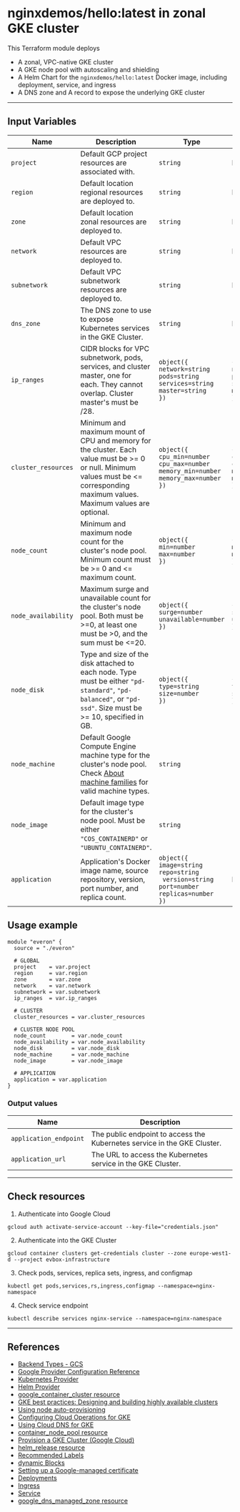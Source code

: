 # nginxdemos/hello:latest in zonal GKE cluster
This Terraform module deploys
- A zonal, VPC-native GKE cluster
- A GKE node pool with autoscaling and shielding
- A Helm Chart for the `nginxdemos/hello:latest` Docker image, including deployment, service, and ingress
- A DNS zone and A record to expose the underlying GKE cluster

---

## Input Variables
| Name | Description | Type | Default | Required |
|------|-------------|------|---------|----------|
| `project` | Default GCP project resources are associated with. | `string` | N/A | <span style="color: red">Required</span> |
| `region` | Default location regional resources are deployed to. | `string` | N/A | <span style="color: red">Required</span> |
| `zone` | Default location zonal resources are deployed to. | `string` | N/A/ | <span style="color: red">Required</span> |
| `network` | Default VPC resources are deployed to. | `string` | N/A | <span style="color: red">Required</span> |
| `subnetwork` | Default VPC subnetwork resources are deployed to. | `string` | N/A | <span style="color: red">Required</span> |
| `dns_zone` | The DNS zone to use to expose Kubernetes services in the GKE Cluster. | `string` | N/A | <span style="color: red">Required</span> |
| `ip_ranges` | CIDR blocks for VPC subnetwork, pods, services, and cluster master, one for each. They cannot overlap. Cluster master's must be /28. | `object({`<br />`network=string`<br />`pods=string`<br />`services=string`<br />`master=string`<br />`})` | `{`<br />`network='10.10.0.0/16'`<br />`pods='10.30.0.0/16'`<br />`services='10.50.0.0/16'`<br />`master='10.70.0.0/28'`<br />`}` | <span style="color: green">Optional</span> |
| `cluster_resources` | Minimum and maximum mount of CPU and memory for the cluster. Each value must be >= 0 or null. Minimum values must be <= corresponding maximum values. Maximum values are optional. | `object({`<br />`cpu_min=number`<br />`cpu_max=number`<br />`memory_min=number`<br />`memory_max=number`<br />`})` | `{` <br />`cpu_min=50`<br />`cpu_max=100`<br />`memory_min=250`<br />`memory_max=500`<br />`}` | <span style="color: green">Optional</span> |
| `node_count` | Minimum and maximum node count for the cluster's node pool. Minimum count must be >= 0 and <= maximum count. | `object({`<br />`min=number`<br />`max=number`<br />`})` | `{`<br />`min=3`<br />`max=4`<br />`}` | <span style="color: green">Optional</span> |
| `node_availability` | Maximum surge and unavailable count for the cluster's node pool. Both must be >=0, at least one must be >0, and the sum must be <=20. | `object({`<br />`surge=number`<br />`unavailable=number`<br />`})` | `{`<br />`surge=3`<br />`unavailable=1`<br />`}` | <span style="color: green">Optional</span> |
| `node_disk` | Type and size of the disk attached to each node. Type must be either `"pd-standard"`, `"pd-balanced"`, or `"pd-ssd"`. Size must be >= 10, specified in GB. | `object({`<br />`type=string`<br />`size=number`<br />`})` | `{`<br />`type="pd-standard"`<br />`size=500`<br />`}` | <span style="color: green">Optional</span> |
| `node_machine` | Default Google Compute Engine machine type for the cluster's node pool. Check [About machine families](https://cloud.google.com/compute/docs/machine-types) for valid machine types. | `string` | `"e2-medium"` | <span style="color: green">Optional</span> |
| `node_image` | Default image type for the cluster's node pool. Must be either `"COS_CONTAINERD"` or `"UBUNTU_CONTAINERD"`. | `string` | `"COS_CONTAINERD"` | <span style="color: green">Optional</span> |
| `application` | Application's Docker image name, source repository, version, port number, and replica count. | `object({`<br />`image=string`<br />`repo=string`<br />` version=string`<br />`port=number`<br />`replicas=number`<br />`})` | N/A | <span style="color: red">Required</span> |

## Usage example
```hlc
module "everon" {
  source = "./everon"

  # GLOBAL
  project    = var.project
  region     = var.region
  zone       = var.zone
  network    = var.network
  subnetwork = var.subnetwork
  ip_ranges  = var.ip_ranges

  # CLUSTER
  cluster_resources = var.cluster_resources

  # CLUSTER NODE POOL
  node_count        = var.node_count
  node_availability = var.node_availability
  node_disk         = var.node_disk
  node_machine      = var.node_machine
  node_image        = var.node_image

  # APPLICATION
  application = var.application
}
```

### Output values
| Name | Description |
|------|-------------|
| `application_endpoint` | The public endpoint to access the Kubernetes service in the GKE Cluster. |
| `application_url` | The URL to access the Kubernetes service in the GKE Cluster. |

---

## Check resources
1. Authenticate into Google Cloud

`gcloud auth activate-service-account --key-file="credentials.json"`

2. Authenticate into the GKE Cluster

`gcloud container clusters get-credentials cluster --zone europe-west1-d --project evbox-infrastructure`

3. Check pods, services, replica sets, ingress, and configmap

`kubectl get pods,services,rs,ingress,configmap --namespace=nginx-namespace`

4. Check service endpoint

`kubectl describe services nginx-service --namespace=nginx-namespace`

---

## References
- [Backend Types - GCS](https://www.terraform.io/language/settings/backends/gcs)
- [Google Provider Configuration Reference](https://registry.terraform.io/providers/hashicorp/google/latest/docs/guides/provider_reference#configuration-reference)
- [Kubernetes Provider](https://registry.terraform.io/providers/hashicorp/kubernetes/latest/docs)
- [Helm Provider](https://registry.terraform.io/providers/hashicorp/helm/latest/docs)
- [google_container_cluster resource](https://registry.terraform.io/providers/hashicorp/google/latest/docs/resources/container_cluster)
- [GKE best practices: Designing and building highly available clusters](https://cloud.google.com/blog/products/containers-kubernetes/best-practices-for-creating-a-highly-available-gke-cluster)
- [Using node auto-provisioning](https://cloud.google.com/kubernetes-engine/docs/how-to/node-auto-provisioning)
- [Configuring Cloud Operations for GKE](https://cloud.google.com/stackdriver/docs/solutions/gke/installing#controlling_the_collection_of_application_logs)
- [Using Cloud DNS for GKE](https://cloud.google.com/kubernetes-engine/docs/how-to/cloud-dns)
- [container_node_pool resource](https://registry.terraform.io/providers/hashicorp/google/latest/docs/resources/container_node_pool)
- [Provision a GKE Cluster (Google Cloud)](https://learn.hashicorp.com/tutorials/terraform/gke)
- [helm_release resource](https://registry.terraform.io/providers/hashicorp/helm/latest/docs/resources/release)
- [Recommended Labels](https://kubernetes.io/docs/concepts/overview/working-with-objects/common-labels/)
- [dynamic Blocks](https://www.terraform.io/language/expressions/dynamic-blocks)
- [Setting up a Google-managed certificate](https://cloud.google.com/kubernetes-engine/docs/how-to/managed-certs#setting_up_a_google-managed_certificate)
- [Deployments](https://kubernetes.io/docs/concepts/workloads/controllers/deployment/)
- [Ingress](https://kubernetes.io/docs/concepts/services-networking/ingress/)
- [Service](https://kubernetes.io/docs/concepts/services-networking/service/)
- [google_dns_managed_zone resource](https://registry.terraform.io/providers/hashicorp/google/latest/docs/resources/dns_managed_zone)